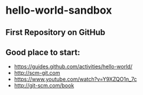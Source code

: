 # hello-world-sandbox
## First Repository on GitHub
## Good place to start: 
* https://guides.github.com/activities/hello-world/
* http://scm-git.com
* https://www.youtube.com/watch?v=Y9XZQO1n_7c
* http://git-scm.com/book

